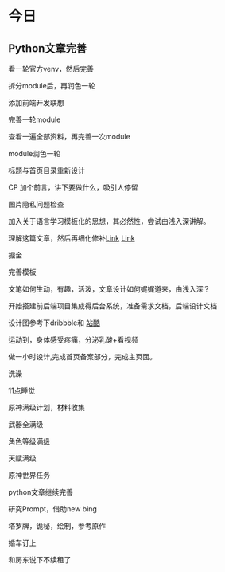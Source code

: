 # 今日

## Python文章完善

看一轮官方venv，然后完善

拆分module后，再润色一轮

添加前端开发联想

完善一轮module

查看一遍全部资料，再完善一次module

module润色一轮

标题与首页目录重新设计

CP 加个前言，讲下要做什么，吸引人停留

图片隐私问题检查

加入关于语言学习模板化的思想，其必然性，尝试由浅入深讲解。

理解这篇文章，然后再细化修补[Link](https://www.zhihu.com/question/49136398) [Link](https://blog.konghy.cn/2017/04/24/python-entry-program/)

掘金

完善模板


文笔如何生动，有趣，活泼，文章设计如何娓娓道来，由浅入深？


开始搭建前后端项目集成得后台系统，准备需求文档，后端设计文档

设计图参考下dribbble和 [站酷](https://www.zcool.com.cn/)

运动到，身体感受疼痛，分泌乳酸+看视频

做一小时设计,完成首页备案部分，完成主页面。

洗澡

11点睡觉

原神满级计划，材料收集

武器全满级

角色等级满级

天赋满级

原神世界任务

python文章继续完善

研究Prompt，借助new bing

塔罗牌，诡秘，绘制，参考原作

婚车订上

和房东说下不续租了